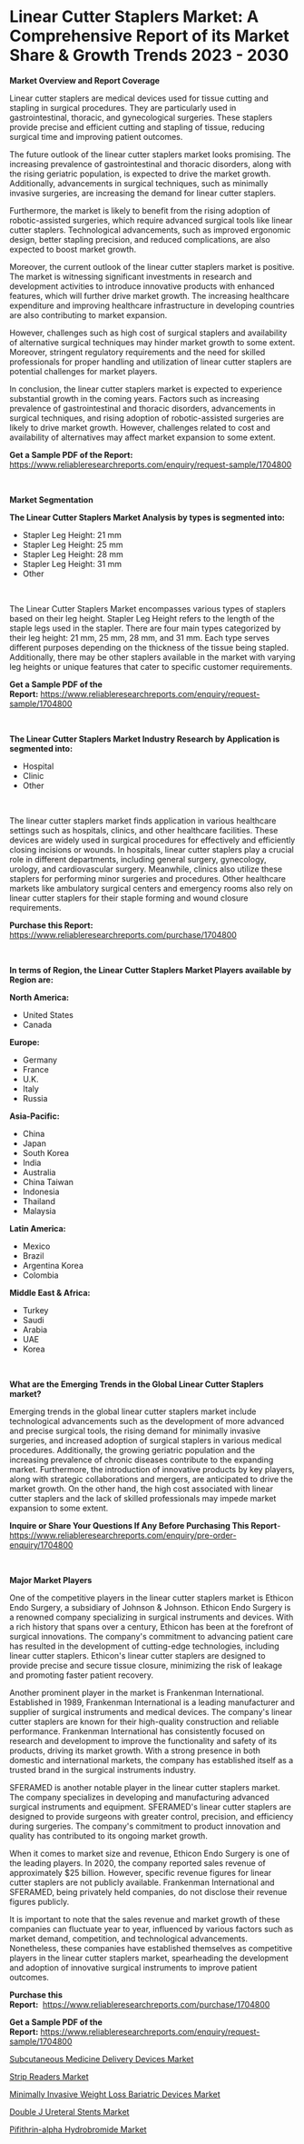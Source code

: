 <p><h1>Linear Cutter Staplers Market: A Comprehensive Report of its Market Share & Growth Trends 2023 - 2030</h1></p><p><strong>Market Overview and Report Coverage</strong></p>
<p><p>Linear cutter staplers are medical devices used for tissue cutting and stapling in surgical procedures. They are particularly used in gastrointestinal, thoracic, and gynecological surgeries. These staplers provide precise and efficient cutting and stapling of tissue, reducing surgical time and improving patient outcomes.</p><p>The future outlook of the linear cutter staplers market looks promising. The increasing prevalence of gastrointestinal and thoracic disorders, along with the rising geriatric population, is expected to drive the market growth. Additionally, advancements in surgical techniques, such as minimally invasive surgeries, are increasing the demand for linear cutter staplers.</p><p>Furthermore, the market is likely to benefit from the rising adoption of robotic-assisted surgeries, which require advanced surgical tools like linear cutter staplers. Technological advancements, such as improved ergonomic design, better stapling precision, and reduced complications, are also expected to boost market growth.</p><p>Moreover, the current outlook of the linear cutter staplers market is positive. The market is witnessing significant investments in research and development activities to introduce innovative products with enhanced features, which will further drive market growth. The increasing healthcare expenditure and improving healthcare infrastructure in developing countries are also contributing to market expansion.</p><p>However, challenges such as high cost of surgical staplers and availability of alternative surgical techniques may hinder market growth to some extent. Moreover, stringent regulatory requirements and the need for skilled professionals for proper handling and utilization of linear cutter staplers are potential challenges for market players.</p><p>In conclusion, the linear cutter staplers market is expected to experience substantial growth in the coming years. Factors such as increasing prevalence of gastrointestinal and thoracic disorders, advancements in surgical techniques, and rising adoption of robotic-assisted surgeries are likely to drive market growth. However, challenges related to cost and availability of alternatives may affect market expansion to some extent.</p></p>
<p><strong>Get a Sample PDF of the Report:</strong> <a href="https://www.reliableresearchreports.com/enquiry/request-sample/1704800">https://www.reliableresearchreports.com/enquiry/request-sample/1704800</a></p>
<p>&nbsp;</p>
<p><strong>Market Segmentation</strong></p>
<p><strong>The Linear Cutter Staplers Market Analysis by types is segmented into:</strong></p>
<p><ul><li>Stapler Leg Height: 21 mm</li><li>Stapler Leg Height: 25 mm</li><li>Stapler Leg Height: 28 mm</li><li>Stapler Leg Height: 31 mm</li><li>Other</li></ul></p>
<p>&nbsp;</p>
<p><p>The Linear Cutter Staplers Market encompasses various types of staplers based on their leg height. Stapler Leg Height refers to the length of the staple legs used in the stapler. There are four main types categorized by their leg height: 21 mm, 25 mm, 28 mm, and 31 mm. Each type serves different purposes depending on the thickness of the tissue being stapled. Additionally, there may be other staplers available in the market with varying leg heights or unique features that cater to specific customer requirements.</p></p>
<p><strong>Get a Sample PDF of the Report:</strong>&nbsp;<a href="https://www.reliableresearchreports.com/enquiry/request-sample/1704800">https://www.reliableresearchreports.com/enquiry/request-sample/1704800</a></p>
<p>&nbsp;</p>
<p><strong>The Linear Cutter Staplers Market Industry Research by Application is segmented into:</strong></p>
<p><ul><li>Hospital</li><li>Clinic</li><li>Other</li></ul></p>
<p>&nbsp;</p>
<p><p>The linear cutter staplers market finds application in various healthcare settings such as hospitals, clinics, and other healthcare facilities. These devices are widely used in surgical procedures for effectively and efficiently closing incisions or wounds. In hospitals, linear cutter staplers play a crucial role in different departments, including general surgery, gynecology, urology, and cardiovascular surgery. Meanwhile, clinics also utilize these staplers for performing minor surgeries and procedures. Other healthcare markets like ambulatory surgical centers and emergency rooms also rely on linear cutter staplers for their staple forming and wound closure requirements.</p></p>
<p><strong>Purchase this Report:</strong>&nbsp; <a href="https://www.reliableresearchreports.com/purchase/1704800">https://www.reliableresearchreports.com/purchase/1704800</a></p>
<p>&nbsp;</p>
<p><strong>In terms of Region, the Linear Cutter Staplers Market Players available by Region are:</strong></p>
<p>
    <p> <strong> North America: </strong>
        <ul>
            <li>United States</li>
            <li>Canada</li>
        </ul>
        </p> 
    <p> <strong> Europe: </strong>
        <ul>
            <li>Germany</li>
            <li>France</li>
            <li>U.K.</li>
            <li>Italy</li>
            <li>Russia</li>
        </ul>
        </p> 
    <p> <strong> Asia-Pacific: </strong>
        <ul>
            <li>China</li>
            <li>Japan</li>
            <li>South Korea</li>
            <li>India</li>
            <li>Australia</li>
            <li>China Taiwan</li>
            <li>Indonesia</li>
            <li>Thailand</li>
            <li>Malaysia</li>
        </ul>
        </p> 
    <p> <strong> Latin America: </strong>
        <ul>
            <li>Mexico</li>
            <li>Brazil</li>
            <li>Argentina Korea</li>
            <li>Colombia</li>
        </ul>
        </p> 
    <p> <strong> Middle East & Africa: </strong>
        <ul>
            <li>Turkey</li>
            <li>Saudi</li>
            <li>Arabia</li>
            <li>UAE</li>
            <li>Korea</li>
        </ul>
    </p>
    </p>
<p>&nbsp;</p>
<p><strong>What are the Emerging Trends in the Global Linear Cutter Staplers market?</strong></p>
<p><p>Emerging trends in the global linear cutter staplers market include technological advancements such as the development of more advanced and precise surgical tools, the rising demand for minimally invasive surgeries, and increased adoption of surgical staplers in various medical procedures. Additionally, the growing geriatric population and the increasing prevalence of chronic diseases contribute to the expanding market. Furthermore, the introduction of innovative products by key players, along with strategic collaborations and mergers, are anticipated to drive the market growth. On the other hand, the high cost associated with linear cutter staplers and the lack of skilled professionals may impede market expansion to some extent.</p></p>
<p><strong>Inquire or Share Your Questions If Any Before Purchasing This Report</strong>- <a href="https://www.reliableresearchreports.com/enquiry/pre-order-enquiry/1704800">https://www.reliableresearchreports.com/enquiry/pre-order-enquiry/1704800</a></p>
<p>&nbsp;</p>
<p><strong>Major Market Players</strong></p>
<p><p>One of the competitive players in the linear cutter staplers market is Ethicon Endo Surgery, a subsidiary of Johnson & Johnson. Ethicon Endo Surgery is a renowned company specializing in surgical instruments and devices. With a rich history that spans over a century, Ethicon has been at the forefront of surgical innovations. The company's commitment to advancing patient care has resulted in the development of cutting-edge technologies, including linear cutter staplers. Ethicon's linear cutter staplers are designed to provide precise and secure tissue closure, minimizing the risk of leakage and promoting faster patient recovery.</p><p>Another prominent player in the market is Frankenman International. Established in 1989, Frankenman International is a leading manufacturer and supplier of surgical instruments and medical devices. The company's linear cutter staplers are known for their high-quality construction and reliable performance. Frankenman International has consistently focused on research and development to improve the functionality and safety of its products, driving its market growth. With a strong presence in both domestic and international markets, the company has established itself as a trusted brand in the surgical instruments industry.</p><p>SFERAMED is another notable player in the linear cutter staplers market. The company specializes in developing and manufacturing advanced surgical instruments and equipment. SFERAMED's linear cutter staplers are designed to provide surgeons with greater control, precision, and efficiency during surgeries. The company's commitment to product innovation and quality has contributed to its ongoing market growth.</p><p>When it comes to market size and revenue, Ethicon Endo Surgery is one of the leading players. In 2020, the company reported sales revenue of approximately $25 billion. However, specific revenue figures for linear cutter staplers are not publicly available. Frankenman International and SFERAMED, being privately held companies, do not disclose their revenue figures publicly.</p><p>It is important to note that the sales revenue and market growth of these companies can fluctuate year to year, influenced by various factors such as market demand, competition, and technological advancements. Nonetheless, these companies have established themselves as competitive players in the linear cutter staplers market, spearheading the development and adoption of innovative surgical instruments to improve patient outcomes.</p></p>
<p><strong>Purchase this Report:</strong>&nbsp;&nbsp;<a href="https://www.reliableresearchreports.com/purchase/1704800">https://www.reliableresearchreports.com/purchase/1704800</a></p>
<p></p>
<p><strong>Get a Sample PDF of the Report:</strong>&nbsp;<a href="https://www.reliableresearchreports.com/enquiry/request-sample/1704800">https://www.reliableresearchreports.com/enquiry/request-sample/1704800</a></p>
<p><p><a href="https://www.linkedin.com/pulse/decoding-subcutaneous-medicine-delivery-devices-market-vg4nf/">Subcutaneous Medicine Delivery Devices Market</a></p><p><a href="https://medium.com/@malliekozey2023/strip-readers-market-analysis-its-cagr-market-segmentation-and-global-industry-overview-0bdcc11d6931">Strip Readers Market</a></p><p><a href="https://www.linkedin.com/pulse/minimally-invasive-weight-loss-bariatric-devices-market-vdelf/">Minimally Invasive Weight Loss Bariatric Devices Market</a></p><p><a href="https://www.linkedin.com/pulse/double-j-ureteral-stents-market-size-growth-forecast-abwte/">Double J Ureteral Stents Market</a></p><p><a href="https://medium.com/@coltruecker/pifithrin-alpha-hydrobromide-market-comprehensive-assessment-by-type-application-and-geography-460be0437db4">Pifithrin-alpha Hydrobromide Market</a></p></p>